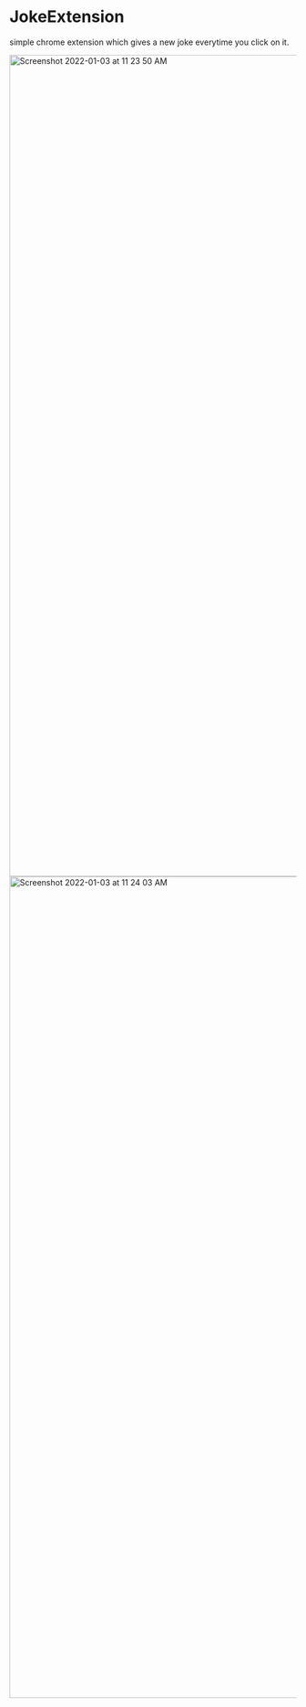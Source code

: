 # JokeExtension
simple chrome extension which gives a new joke everytime you click on it.

<img width="1440" alt="Screenshot 2022-01-03 at 11 23 50 AM" src="https://user-images.githubusercontent.com/72271841/147902835-fbfc8a06-0d17-415c-a8bb-99a5d15e05ab.png">
<img width="1440" alt="Screenshot 2022-01-03 at 11 24 03 AM" src="https://user-images.githubusercontent.com/72271841/147902843-6ad20b92-0f46-4322-834f-d2492f539a76.png">
